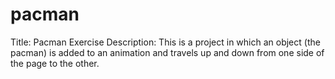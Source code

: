 # pacman
Title: Pacman Exercise
Description: This is a project in which an object (the pacman) is added to an animation and travels up and down from one side of the page to the other. 
